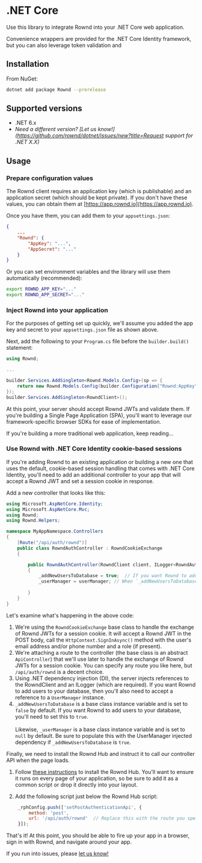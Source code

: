 # .NET Core

Use this library to integrate Rownd into your .NET Core web application.

Convenience wrappers are provided for the .NET Core Identity framework, but you can also leverage token validation and

## Installation

From NuGet:

```bash
dotnet add package Rownd --prerelease
```

## Supported versions

* .NET 6.x
* _Need a different version? \[Let us know!]\(https://github.com/rownd/dotnet/issues/new?title=Request support for .NET X.X)_

## Usage

### Prepare configuration values

The Rownd client requires an application key (which is publishable) and an application secret (which should be kept private). If you don't have these values, you can obtain them at [https://app.rownd.io](https://app.rownd.io).

Once you have them, you can add them to your `appsettings.json`:

```json
{
    ...
    "Rownd": {
        "AppKey": "...",
        "AppSecret": "..."
    }
}
```

Or you can set environment variables and the library will use them automatically (recommended):

```bash
export ROWND_APP_KEY="..."
export ROWND_APP_SECRET="..."
```

### Inject Rownd into your application

For the purposes of getting set up quickly, we'll assume you added the app key and secret to your `appsettings.json` file as shown above.

Next, add the following to your `Program.cs` file before the `builder.build()` statement:

```csharp
using Rownd;

...

builder.Services.AddSingleton<Rownd.Models.Config>(sp => {
    return new Rownd.Models.Config(builder.Configuration["Rownd:AppKey"], builder.Configuration["Rownd:AppSecret"]);
});
builder.Services.AddSingleton<RowndClient>();
```

At this point, your server should accept Rownd JWTs and validate them. If you're building a Single Page Application (SPA), you'll want to leverage our framework-specific browser SDKs for ease of implementation.

If you're building a more traditional web application, keep reading...

### Use Rownd with .NET Core Identity cookie-based sessions

If you're adding Rownd to an existing application or building a new one that uses the default, cookie-based session handling that comes with .NET Core Identity, you'll need to add an additional controller to your app that will accept a Rownd JWT and set a session cookie in response.

Add a new controller that looks like this:

```csharp
using Microsoft.AspNetCore.Identity;
using Microsoft.AspNetCore.Mvc;
using Rownd;
using Rownd.Helpers;

namespace MyAppNamespace.Controllers
{
    [Route("/api/auth/rownd")]
    public class RowndAuthController : RowndCookieExchange
    {

        public RowndAuthController(RowndClient client, ILogger<RowndAuthController> logger, UserManager<IdentityUser> userManager) : base(client, logger)
        {
            _addNewUsersToDatabase = true;  // If you want Rownd to add users to your own database when they're first authenticated, set this to `true`
            _userManager = userManager; // When `_addNewUsersToDatabase` is `true`, you'll need to pass in a reference to your UserManager
            
        }
    }
}
```

Let's examine what's happening in the above code:

1. We're using the `RowndCookieExchange` base class to handle the exchange of Rownd JWTs for a session cookie. It will accept a Rownd JWT in the POST body, call the `HttpContext.SignInAsync()` method with the user's email address and/or phone number and a role (if present).
2. We're attaching a route to the controller (the base class is an abstract `ApiController`) that we'll use later to handle the exchange of Rownd JWTs for a session cookie. You can specify any route you like here, but `/api/auth/rownd` is a decent choice.
3. Using .NET dependency injection (DI), the server injects references to the RowndClient and an ILogger (which are required). If you want Rownd to add users to your database, then you'll also need to accept a reference to a `UserManager` instance.
4. `_addNewUsersToDatabase` is a base class instance variable and is set to `false` by default. If you want Rownd to add users to your database, you'll need to set this to `true`.\
   \
   Likewise, `_userManager` is a base class instance variable and is set to `null` by default. Be sure to populate this with the UserManager injected dependency if `_addNewUsersToDatabase` is `true`.

Finally, we need to install the Rownd Hub and instruct it to call our controller API when the page loads.

1. Follow [these instructions](https://docs.rownd.io/rownd/sdk-reference/web/javascript-browser) to install the Rownd Hub. You'll want to ensure it runs on every page of your application, so be sure to add it as a common script or drop it directly into your layout.
2.  Add the following script just below the Rownd Hub script:

    ```js
     _rphConfig.push(['setPostAuthenticationApi', {
         method: 'post',
         url: '/api/auth/rownd'  // Replace this with the route you specified in the controller
     }]);
    ```

That's it! At this point, you should be able to fire up your app in a browser, sign in with Rownd, and navigate around your app.

If you run into issues, please [let us know!](https://github.com/rownd/dotnet/issues/new)

